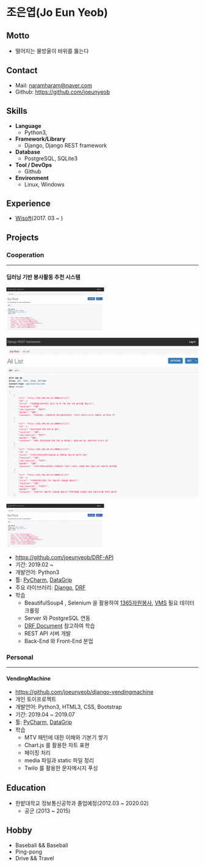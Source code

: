 # 조은엽(Jo Eun Yeob)
## Motto

- 떨어지는 물방울이 바위를 뚫는다

## Contact
- Mail: naramharam@naver.com
- Github: https://github.com/joeunyeob


## Skills
- **Language**
  - Python3, 
- **Framework/Library**
  - Django, Django REST framework
- **Database**
  - PostgreSQL, SQLite3
- **Tool / DevOps**
  - Github
- **Environment**
  - Linux, Windows

## Experience
- [Wisoft](https://www.wisoft.io/)(2017. 03 ~ )

## Projects
### Cooperation
---
#### 딥러닝 기반 봉사활동 추천 시스템

<img src="https://github.com/joeunyeob/Resume/blob/master/images/capstone/REST.png" alt="REST" style="zoom:25%;" />

![완성도-server](https://github.com/joeunyeob/Resume/blob/master/images/capstone/%EC%99%84%EC%84%B1%EB%8F%84-server.png)

<img src="./images/capstone/REST.png" alt="REST" style="zoom:25%;" />

- https://github.com/joeunyeob/DRF-API
- 기간: 2019.02 ~ 
- 개발언어: Python3
- 툴: [PyCharm](https://www.jetbrains.com/pycharm/), [DataGrip](https://www.jetbrains.com/datagrip/)
- 주요 라이브러리: [Django](https://github.com/django/django),  [DRF](https://github.com/encode/django-rest-framework)
- 학습
  - BeautifulSoup4 , Selenium 을 활용하여 [1365자원봉사](https://www.1365.go.kr/vols/main.do), [VMS](https://www.vms.or.kr/main.do) 필요 데이터 크롤링
  - Server 와 PostgreSQL 연동 
  - [DRF Document](https://www.django-rest-framework.org/) 참고하여 학습
  - REST API 서버 개발
  - Back-End 와 Front-End 분업

### Personal

---
#### VendingMachine

- https://github.com/joeunyeob/django-vendingmachine
- 개인 토이프로젝트
- 개발언어: Python3, HTML3, CSS, Bootstrap
- 기간: 2019.04 ~ 2019.07
- 툴: [PyCharm](https://www.jetbrains.com/pycharm/), [DataGrip](https://www.jetbrains.com/datagrip/)
- 학습
  - MTV 패턴에 대한 이해와 기본기 쌓기
  - Chart.js 를 활용한 차트 표현
  - 페이징 처리
  - media 파일과 static 파일 정리
  - Twilo 를 활용한 문자메시지 푸싱


## Education
- 한밭대학교 정보통신공학과 졸업예정(2012.03 ~ 2020.02)
  - 공군 (2013 ~ 2015)

## Hobby

- Baseball && Baseball
- Ping-pong
- Drive && Travel
